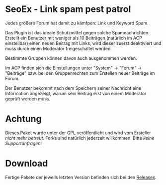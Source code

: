 # SeoEx - Link spam pest patrol

Jedes größere Forum hat damit zu kämfpen: Link und Keyword Spam.

Das Plugin ist das ideale Schutzmittel gegen solche Spamnachrichten. Erstellt ein Benutzer mit weniger als 10 Beiträgen (natürlich im ACP einstellbar) einen neuen Beitrag mit Links, wird dieser zuerst deaktiviert und muss durch einen Moderator freigeschaltet werden.

Bestimmte Gruppen können davon auch ausgenommen werden.

Im ACP finden sich die Einstellungen unter "System" -> "Forum" -> "Beiträge" bzw. bei den Gruppenrechten zum Erstellen neuer Beiträge im Forum.

Der Benutzer bekommt nach dem Speichern seiner Nachricht eine Information angezeigt, warum sein Beitrag erst von einem Moderator geprüft werden muss.

# Achtung
Dieses Paket wurde unter der GPL veröffentlicht und wird vom Ersteller *nicht mehr betreut*. Forks sind natürlich jederzeit willkommen. Bitte *keine Supportanfragen*!

# Download
Fertige Pakete der jeweils letzten Version befinden sich bei den [Releases](../../releases/).
